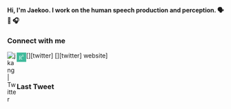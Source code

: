 #### Hi, I'm Jaekoo. I work on the human speech production and perception. 🗣 👅 🎧

### Connect with me
[<img align="left" alt="jkang | Twitter" width="22px" src="https://cdn.jsdelivr.net/npm/simple-icons@v3/icons/twitter.svg" />][twitter]
[<img align="left" alt="jkang | ResearchGate" width="22px" src="https://raw.githubusercontent.com/jaekookang/jaekookang/main/researchgate.svg" />][twitter]
website]

<br />

### Last Tweet
